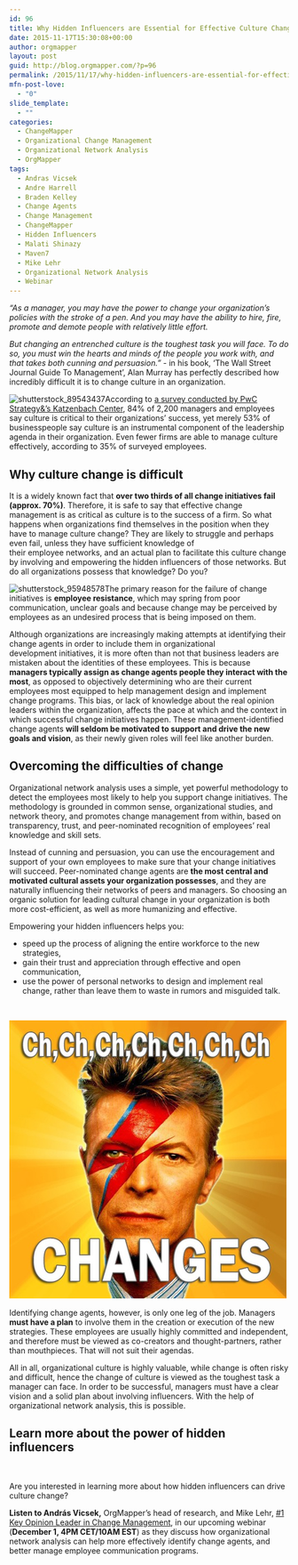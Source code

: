 ```yaml
---
id: 96
title: Why Hidden Influencers are Essential for Effective Culture Change
date: 2015-11-17T15:30:08+00:00
author: orgmapper
layout: post
guid: http://blog.orgmapper.com/?p=96
permalink: /2015/11/17/why-hidden-influencers-are-essential-for-effective-culture-change/
mfn-post-love:
  - "0"
slide_template:
  - ""
categories:
  - ChangeMapper
  - Organizational Change Management
  - Organizational Network Analysis
  - OrgMapper
tags:
  - Andras Vicsek
  - Andre Harrell
  - Braden Kelley
  - Change Agents
  - Change Management
  - ChangeMapper
  - Hidden Influencers
  - Malati Shinazy
  - Maven7
  - Mike Lehr
  - Organizational Network Analysis
  - Webinar
---
```

_&#8220;As a manager, you may have the power to change your organization&#8217;s policies with the stroke of a pen. And you may have the ability to hire, fire, promote and demote people with relatively little effort._

_But changing an entrenched culture is the toughest task you will face. To do so, you must win the hearts and minds of the people you work with, and that takes both cunning and persuasion.&#8221;_  -  in his book, &#8216;The Wall Street Journal Guide To Management&#8217;, Alan Murray has perfectly described how incredibly difficult it is to change culture in an organization.

<img class="wp-image-107 alignright" src="https://orgmapperdirect.files.wordpress.com/2015/11/shutterstock_89543437.jpg?w=300" alt="shutterstock_89543437" width="447" height="271" />According to <a href="http://www.strategyand.pwc.com/global/home/what_we_do/services/ocl/culture-and-change" target="_blank" rel="noopener noreferrer">a survey conducted by PwC Strategy&&#8217;s Katzenbach Center</a>, 84% of 2,200 managers and employees say culture is critical to their organizations&#8217; success, yet merely 53% of businesspeople say culture is an instrumental component of the leadership agenda in their organization. Even fewer firms are able to manage culture effectively, according to 35% of surveyed employees.

## Why culture change is difficult

It is a widely known fact that **over two thirds of all change initiatives fail (approx. 70%)**. Therefore, it is safe to say that effective change management is as critical as culture is to the success of a firm. So what happens when organizations find themselves in the position when they have to manage culture change? They are likely to struggle and perhaps even fail, unless they have sufficient knowledge of their employee networks, and an actual plan to facilitate this culture change by involving and empowering the hidden influencers of those networks. But do all organizations possess that knowledge? Do you?

<p style="text-align: left;">
  <img class="size-medium wp-image-108 alignright" src="https://orgmapperdirect.files.wordpress.com/2015/11/shutterstock_95948578.jpg?w=300" alt="shutterstock_95948578" width="300" height="232" />The primary reason for the failure of change initiatives is <strong>employee resistance</strong>, which may spring from poor communication, unclear goals and because change may be perceived by employees as an undesired process that is being imposed on them.
</p>

<p style="text-align: left;">
  Although organizations are increasingly making attempts at identifying their change agents in order to include them in organizational development initiatives, it is more often than not that business leaders are mistaken about the identities of these employees. This is because <strong>managers typically assign as change agents people they interact with the most</strong>, as opposed to objectively determining who are their current employees most equipped to help management design and implement change programs. This bias, or lack of knowledge about the real opinion leaders within the organization, affects the pace at which and the context in which successful change initiatives happen. These management-identified change agents <strong>will seldom be motivated to support and drive the new goals and vision</strong>, as their newly given roles will feel like another burden.
</p>

## Overcoming the difficulties of change

Organizational network analysis uses a simple, yet powerful methodology to detect the employees most likely to help you support change initiatives. The methodology is grounded in common sense, organizational studies, and network theory, and promotes change management from within, based on transparency, trust, and peer-nominated recognition of employees’ real knowledge and skill sets.

Instead of cunning and persuasion, you can use the encouragement and support of your own employees to make sure that your change initiatives will succeed. Peer-nominated change agents are **the most central and motivated cultural assets your organization possesses**, and they are naturally influencing their networks of peers and managers. So choosing an organic solution for leading cultural change in your organization is both more cost-efficient, as well as more humanizing and effective.

Empowering your hidden influencers helps you:

  * speed up the process of aligning the entire workforce to the new strategies,
  * gain their trust and appreciation through effective and open communication,
  * use the power of personal networks to design and implement real change, rather than leave them to waste in rumors and misguided talk.

&nbsp;

<img class="alignnone size-medium" src="/images/2015/11/david-bowie-changes.png" width="500" height="500" />

Identifying change agents, however, is only one leg of the job. Managers **must have a plan** to involve them in the creation or execution of the new strategies. These employees are usually highly committed and independent, and therefore must be viewed as co-creators and thought-partners, rather than mouthpieces. That will not suit their agendas.

All in all, organizational culture is highly valuable, while change is often risky and difficult, hence the change of culture is viewed as the toughest task a manager can face. In order to be successful, managers must have a clear vision and a solid plan about involving influencers. With the help of organizational network analysis, this is possible.

## Learn more about the power of hidden influencers

&nbsp;

Are you interested in learning more about how hidden influencers can drive culture change?

**Listen to András Vicsek,** OrgMapper&#8217;s head of research, and Mike Lehr, <a href="http://blog.orgmapper.com/2015/10/22/what-the-change-management-community-looks-like-on-twitter-mini-research/" target="_blank" rel="noopener noreferrer">#1 Key Opinion Leader in Change Management</a>, in our upcoming webinar (**December 1, 4PM CET/10AM EST**) as they discuss how organizational network analysis can help more effectively identify change agents, and better manage employee communication programs.

<p style="text-align: center;">